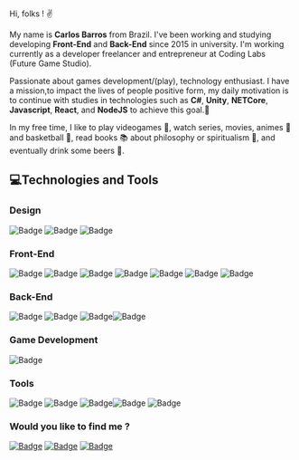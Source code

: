 Hi, folks ! :v:


My name is **Carlos Barros** from Brazil. I've been working and studying developing **Front-End** and **Back-End** since 2015 in university. I'm working currently as a developer freelancer and entrepreneur at Coding Labs (Future Game Studio).

Passionate about games development/(play), technology enthusiast. I have a mission,to impact the lives of people positive form, my daily motivation is to continue with studies in technologies such as **C#**, **Unity**, **NETCore**, **Javascript**, **React**, and **NodeJS** to achieve this goal.:dart: 

In my free time, I like to play videogames :space_invader:, watch series, movies, animes :movie_camera: and basketball :basketball:, read books :books: about philosophy or spiritualism :pray:, and eventually drink some beers :beers:.

## :computer:Technologies and Tools

### Design

![Badge](https://img.shields.io/badge/Photoshop-%2331A8FF?style=for-the-badge&logo=adobe%20photoshop&logoColor=FFF) ![Badge](https://img.shields.io/badge/Illustrator-%23FF9A00?style=for-the-badge&logo=adobe%20illustrator&logoColor=FFF) ![Badge](https://img.shields.io/badge/Adobe%20XD-%23FF61F6?style=for-the-badge&logo=adobe%20xd&logoColor=FFF)

### Front-End

![Badge](https://img.shields.io/badge/HTML5-%23E34F26?style=for-the-badge&logo=html5&logoColor=FFF) ![Badge](https://img.shields.io/badge/HTML5-%231572B6?style=for-the-badge&logo=css3) ![Badge](https://img.shields.io/badge/Bootstrap-%237159c1?style=for-the-badge&logo=bootstrap&logoColor=FFF) ![Badge](https://img.shields.io/badge/Javascript-%23F7DF1E?style=for-the-badge&logo=javascript&logoColor=FFF) ![Badge](https://img.shields.io/badge/React-%2320232a?style=for-the-badge&logo=react) ![Badge](https://img.shields.io/badge/Angular-%23DD0031?style=for-the-badge&logo=angular) ![Badge](https://img.shields.io/badge/Vue-%2335495e?style=for-the-badge&logo=vue.js)

### Back-End

![Badge](https://img.shields.io/badge/C%23-%23239120?style=for-the-badge&logo=c%20sharp) ![Badge](https://img.shields.io/badge/.NET%20Core-%23671473?style=for-the-badge&logo=c%20sharp) ![Badge](https://img.shields.io/badge/Node.JS-%23339933?style=for-the-badge&logo=node.js&logoColor=FFF)![Badge](https://img.shields.io/badge/Express-%23000?style=for-the-badge&logo=express)

### Game Development

![Badge](https://img.shields.io/badge/Unity-%23000?style=for-the-badge&logo=unity)

### Tools

![Badge](https://img.shields.io/badge/VSCODE-%23007ACC?style=for-the-badge&logo=visual%20studio%20code) ![Badge](https://img.shields.io/badge/Visual%20Studio-%235C2D91?style=for-the-badge&logo=visual%20studio) ![Badge](https://img.shields.io/badge/Npm-%23CB3837?style=for-the-badge&logo=npm)![Badge](https://img.shields.io/badge/GitHub-%23181717?style=for-the-badge&logo=github) ![Badge](https://img.shields.io/badge/Spotify-%231ED722?style=for-the-badge&logo=spotify&logoColor=FFF)


### Would you like to find me ?

[![Badge](https://img.shields.io/badge/-Carlos%20Barros-%230077B5?style=flat&logo=linkedin)](https://www.linkedin.com/in/carlosbarros-developer/) [![Badge](https://img.shields.io/badge/-@o__carlosbarros-%231DA1F2?style=flat&logo=twitter&logoColor=FFF)](https://twitter.com/o_carlosbarros) [![Badge](https://img.shields.io/badge/-carlos__dbs@hotmail.com-%230078D4?style=flat&logo=microsoft%20outlook)](mailto:carlos_dbs@hotmail.com)


